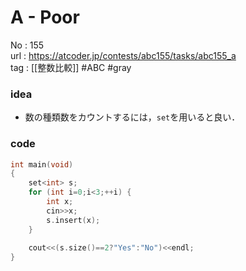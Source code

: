 # A - Poor

No	: 155  
url	: https://atcoder.jp/contests/abc155/tasks/abc155_a  
tag	: [[整数比較]]  #ABC #gray 

### idea
- 数の種類数をカウントするには，`set`を用いると良い．

### code
```cpp
int	main(void)
{
	set<int> s;
	for (int i=0;i<3;++i) {
		int x;
		cin>>x;
		s.insert(x);
	}
	
	cout<<(s.size()==2?"Yes":"No")<<endl;
}
```